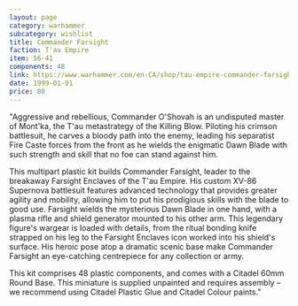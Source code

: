 ```yaml
---
layout: page
category: warhammer
subcategory: wishlist
title: Commander Farsight
faction: T'au Empire
item: 56-41
components: 48
link: https://www.warhammer.com/en-CA/shop/tau-empire-commander-farsight-2023
date: 1999-01-01
price: 80
---
```


"Aggressive and rebellious, Commander O'Shovah is an undisputed master of Mont'ka, the T'au metastrategy of the Killing Blow. Piloting his crimson battlesuit, he carves a bloody path into the enemy, leading his separatist Fire Caste forces from the front as he wields the enigmatic Dawn Blade with such strength and skill that no foe can stand against him.

This multipart plastic kit builds Commander Farsight, leader to the breakaway Farsight Enclaves of the T'au Empire. His custom XV-86 Supernova battlesuit features advanced technology that provides greater agility and mobility, allowing him to put his prodigious skills with the blade to good use. Farsight wields the mysterious Dawn Blade in one hand, with a plasma rifle and shield generator mounted to his other arm. This legendary figure's wargear is loaded with details, from the ritual bonding knife strapped on his leg to the Farsight Enclaves icon worked into his shield's surface. His heroic pose atop a dramatic scenic base make Commander Farsight an eye-catching centrepiece for any collection or army.

This kit comprises 48 plastic components, and comes with a Citadel 60mm Round Base. This miniature is supplied unpainted and requires assembly – we recommend using Citadel Plastic Glue and Citadel Colour paints."
